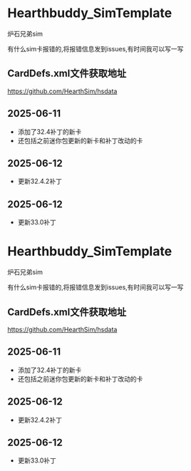  # Hearthbuddy_SimTemplate

 炉石兄弟sim

 有什么sim卡报错的,将报错信息发到issues,有时间我可以写一写

 ## CardDefs.xml文件获取地址
 
 https://github.com/HearthSim/hsdata


 ## 2025-06-11
 - 添加了32.4补丁的新卡
 - 还包括之前迷你包更新的新卡和补丁改动的卡

## 2025-06-12
- 更新32.4.2补丁

## 2025-06-12
- 更新33.0补丁

 # Hearthbuddy_SimTemplate

 炉石兄弟sim

 有什么sim卡报错的,将报错信息发到issues,有时间我可以写一写

 ## CardDefs.xml文件获取地址
 
 https://github.com/HearthSim/hsdata


 ## 2025-06-11
 - 添加了32.4补丁的新卡
 - 还包括之前迷你包更新的新卡和补丁改动的卡

## 2025-06-12
- 更新32.4.2补丁

## 2025-06-12
- 更新33.0补丁